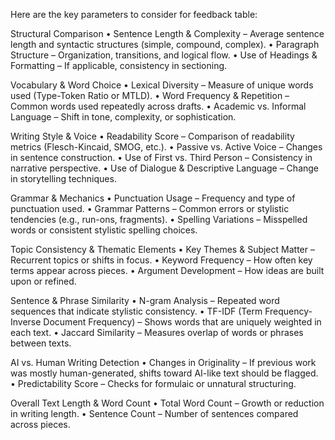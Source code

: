Here are the key parameters to consider for feedback table:

Structural Comparison
• Sentence Length & Complexity – Average sentence length and syntactic structures (simple, compound, complex).
• Paragraph Structure – Organization, transitions, and logical flow.
• Use of Headings & Formatting – If applicable, consistency in sectioning.

Vocabulary & Word Choice
• Lexical Diversity – Measure of unique words used (Type-Token Ratio or MTLD).
• Word Frequency & Repetition – Common words used repeatedly across drafts.
• Academic vs. Informal Language – Shift in tone, complexity, or sophistication.

Writing Style & Voice
• Readability Score – Comparison of readability metrics (Flesch-Kincaid, SMOG, etc.).
• Passive vs. Active Voice – Changes in sentence construction.
• Use of First vs. Third Person – Consistency in narrative perspective.
• Use of Dialogue & Descriptive Language – Change in storytelling techniques.

Grammar & Mechanics
• Punctuation Usage – Frequency and type of punctuation used.
• Grammar Patterns – Common errors or stylistic tendencies (e.g., run-ons, fragments).
• Spelling Variations – Misspelled words or consistent stylistic spelling choices.

Topic Consistency & Thematic Elements
• Key Themes & Subject Matter – Recurrent topics or shifts in focus.
• Keyword Frequency – How often key terms appear across pieces.
• Argument Development – How ideas are built upon or refined.

Sentence & Phrase Similarity
• N-gram Analysis – Repeated word sequences that indicate stylistic consistency.
• TF-IDF (Term Frequency-Inverse Document Frequency) – Shows words that are uniquely weighted in each text.
• Jaccard Similarity – Measures overlap of words or phrases between texts.

AI vs. Human Writing Detection
• Changes in Originality – If previous work was mostly human-generated, shifts toward AI-like text should be flagged.
• Predictability Score – Checks for formulaic or unnatural structuring.

Overall Text Length & Word Count
• Total Word Count – Growth or reduction in writing length.
• Sentence Count – Number of sentences compared across pieces.

